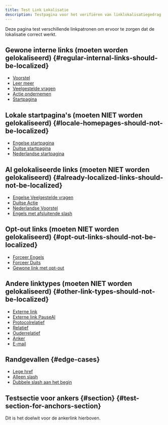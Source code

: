 ```yaml
---
title: Test Link Lokalisatie
description: Testpagina voor het verifiëren van linklokalisatiegedrag
---
```


Deze pagina test verschillende linkpatronen om ervoor te zorgen dat de lokalisatie correct werkt.

## Gewone interne links (moeten worden gelokaliseerd) {#regular-internal-links-should-be-localized}

- [Voorstel](/voorstellen)
- [Leer meer](/leer)
- [Veelgestelde vragen](/veelgestelde-vragen)
- [Actie ondernemen](/actie)
- [Startpagina](/)

## Lokale startpagina's (moeten NIET worden gelokaliseerd) {#locale-homepages-should-not-be-localized}

- [Engelse startpagina](/en)
- [Duitse startpagina](/de)
- [Nederlandse startpagina](/nl)

## Al gelokaliseerde links (moeten NIET worden gelokaliseerd) {#already-localized-links-should-not-be-localized}

- [Engelse Veelgestelde vragen](/en/faq)
- [Duitse Actie](/de/action)
- [Nederlandse Voorstel](/nl/proposal)
- [Engels met afsluitende slash](/en/)

## Opt-out links (moeten NIET worden gelokaliseerd) {#opt-out-links-should-not-be-localized}

- [Forceer Engels](/en/proposal#no-localize)
- [Forceer Duits](/de/learn#no-localize)
- [Gewone link met opt-out](/action#no-localize)

## Andere linktypes (moeten NIET worden gelokaliseerd) {#other-link-types-should-not-be-localized}

- [Externe link](https://example.com)
- [Externe link PauseAI](https://pauseai.info/proposal)
- [Protocolrelatief](//example.com)
- [Relatief](./andere-pagina)
- [Ouderrelatief](../ouder-pagina)
- [Anker](#section) <!-- lokaliseer alleen het label -->
- [E-mail](mailto:test@example.com)

## Randgevallen {#edge-cases}

- [Lege href]()
- [Alleen slash](/)
- [Dubbele slash aan het begin](//geen-lokale)

## Testsectie voor ankers {#section} {#test-section-for-anchors-section}

Dit is het doelwit voor de ankerlink hierboven.